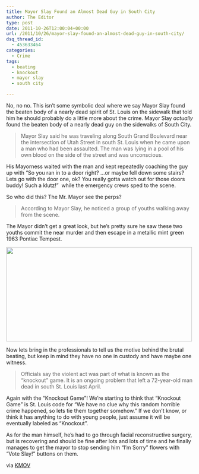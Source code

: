 ```yaml
---
title: Mayor Slay Found an Almost Dead Guy in South City
author: The Editor
type: post
date: 2011-10-26T12:00:04+00:00
url: /2011/10/26/mayor-slay-found-an-almost-dead-guy-in-south-city/
dsq_thread_id:
  - 453633464
categories:
  - Crime
tags:
  - beating
  - knockout
  - mayor slay
  - south city

---
```

No, no no. This isn&#8217;t some symbolic deal where we say Mayor Slay found the beaten body of a nearly dead spirit of St. Louis on the sidewalk that told him he should probably do a little more about the crime. Mayor Slay _actually_ found the beaten body of a nearly dead guy on the sidewalks of South City.

> Mayor Slay said he was traveling along South Grand Boulevard near the intersection of Utah Street in south St. Louis when he came upon a man who had been assaulted. The man was lying in a pool of his own blood on the side of the street and was unconscious.

His Mayorness waited with the man and kept repeatedly coaching the guy up with &#8220;So you ran in to a door right? &#8230;or maybe fell down some stairs? Lets go with the door one, ok? You really gotta watch out for those doors buddy! Such a klutz!&#8221;  while the emergency crews sped to the scene.

So who did this? The Mr. Mayor see the perps?

> According to Mayor Slay, he noticed a group of youths walking away from the scene.

The Mayor didn&#8217;t get a great look, but he&#8217;s pretty sure he saw these two youths commit the near murder and then escape in a metallic mint green 1963 Pontiac Tempest.

[<img class="aligncenter size-full wp-image-10971" title="my_cousin_vinny" src="http://media.punchingkitty.com/wordpress/2011/10/my_cousin_vinny.jpeg" alt="" width="500" height="254" />][1]

Now lets bring in the professionals to tell us the motive behind the brutal beating, but keep in mind they have no one in custody and have maybe one witness.

> Officials say the violent act was part of what is known as the “knockout” game. It is an ongoing problem that left a 72-year-old man dead in south St. Louis last April.

Again with the &#8220;Knockout Game&#8221;! We&#8217;re starting to think that &#8220;Knockout Game&#8221; is St. Louis code for &#8220;We have no clue why this random horrible crime happened, so lets tie them together somehow.&#8221; If we don&#8217;t know, or think it has anything to do with young people, just assume it will be eventually labeled as &#8220;Knockout&#8221;.

As for the man himself, he&#8217;s had to go through facial reconstructive surgery, but is recovering and should be fine after lots and lots of time and he finally manages to get the mayor to stop sending him &#8220;I&#8217;m Sorry&#8221; flowers with &#8220;Vote Slay!&#8221; buttons on them.

via <a href="http://www.kmov.com/news/local/Mayor-Slay-finds-man-beaten-in-south-St-Louis-132537928.html" target="_blank">KMOV</a>

 [1]: http://media.punchingkitty.com/wordpress/2011/10/my_cousin_vinny.jpeg